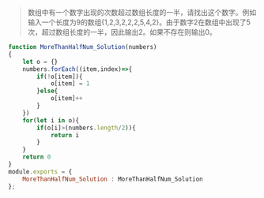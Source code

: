 >数组中有一个数字出现的次数超过数组长度的一半，请找出这个数字。例如输入一个长度为9的数组{1,2,3,2,2,2,5,4,2}。由于数字2在数组中出现了5次，超过数组长度的一半，因此输出2。如果不存在则输出0。
```js
function MoreThanHalfNum_Solution(numbers)
{
    let o = {}
    numbers.forEach((item,index)=>{
        if(!o[item]){
            o[item] = 1
        }else{
            o[item]++
        }
    })
    for(let i in o){
        if(o[i]>(numbers.length/2)){
            return i
        }
    }
    return 0
}
module.exports = {
    MoreThanHalfNum_Solution : MoreThanHalfNum_Solution
};
```